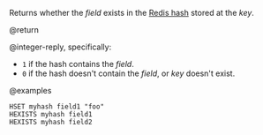 Returns whether the _field_ exists in the [Redis hash](/docs/data-types/hashes) stored at the _key_.

@return

@integer-reply, specifically:

* `1` if the hash contains the _field_.
* `0` if the hash doesn't contain the _field_, or _key_ doesn't exist.

@examples

```cli
HSET myhash field1 "foo"
HEXISTS myhash field1
HEXISTS myhash field2
```
